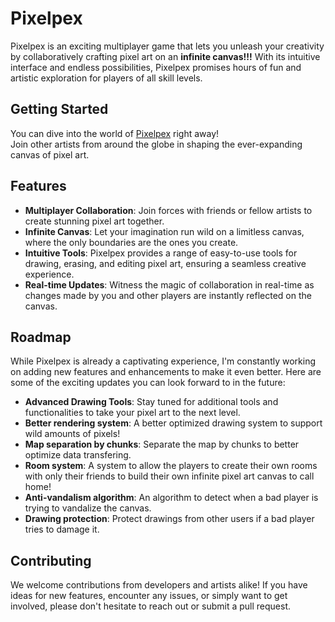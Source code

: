 # Pixelpex

Pixelpex is an exciting multiplayer game that lets you unleash your creativity by collaboratively crafting pixel art on an **infinite canvas!!!** With its intuitive interface and endless possibilities, Pixelpex promises hours of fun and artistic exploration for players of all skill levels.

## Getting Started

You can dive into the world of [Pixelpex](https://thepixelpex.web.app) right away!</br> Join other artists from around the globe in shaping the ever-expanding canvas of pixel art.

## Features

- **Multiplayer Collaboration**: Join forces with friends or fellow artists to create stunning pixel art together.
- **Infinite Canvas**: Let your imagination run wild on a limitless canvas, where the only boundaries are the ones you create.
- **Intuitive Tools**: Pixelpex provides a range of easy-to-use tools for drawing, erasing, and editing pixel art, ensuring a seamless creative experience.
- **Real-time Updates**: Witness the magic of collaboration in real-time as changes made by you and other players are instantly reflected on the canvas.

## Roadmap

While Pixelpex is already a captivating experience, I'm constantly working on adding new features and enhancements to make it even better. Here are some of the exciting updates you can look forward to in the future:

- **Advanced Drawing Tools**: Stay tuned for additional tools and functionalities to take your pixel art to the next level.
- **Better rendering system**: A better optimized drawing system to support wild amounts of pixels!
- **Map separation by chunks**: Separate the map by chunks to better optimize data transfering.
- **Room system**: A system to allow the players to create their own rooms with only their friends to build their own infinite pixel art canvas to call home!
- **Anti-vandalism algorithm**: An algorithm to detect when a bad player is trying to vandalize the canvas.
- **Drawing protection**: Protect drawings from other users if a bad player tries to damage it.

## Contributing

We welcome contributions from developers and artists alike! If you have ideas for new features, encounter any issues, or simply want to get involved, please don't hesitate to reach out or submit a pull request.
